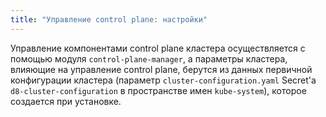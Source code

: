 ```yaml
---
title: "Управление control plane: настройки"
---
```


Управление компонентами control plane кластера осуществляется с помощью модуля `control-plane-manager`, а параметры кластера, влияющие на управление control plane, берутся из данных первичной конфигурации кластера (параметр `cluster-configuration.yaml` Secret'а `d8-cluster-configuration` в пространстве имен `kube-system`), которое создается при установке.

<!-- SCHEMA -->
